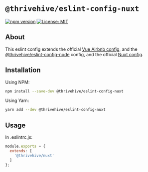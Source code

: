 # `@thrivehive/eslint-config-nuxt`

[![npm version](https://badge.fury.io/js/%40thrivehive%2Feslint-config-nuxt.svg)](https://badge.fury.io/js/%40thrivehive%2Feslint-config-nuxt)
[![License: MIT](https://img.shields.io/badge/License-MIT-green.svg)](https://opensource.org/licenses/MIT)

## About

This eslint config extends the official [Vue Airbnb config](https://github.com/vuejs/vue-cli/tree/dev/packages/@vue/eslint-config-airbnb#readme), and the [@thrivehive/eslint-config-node](../eslint-config-node) config, and the official [Nuxt config](https://github.com/nuxt/eslint-config).

## Installation

Using NPM:

```bash
npm install --save-dev @thrivehive/eslint-config-nuxt
```

Using Yarn:

```bash
yarn add --dev @thrivehive/eslint-config-nuxt
```

## Usage

In .eslintrc.js:

```js
module.exports = {
  extends: [
    '@thrivehive/nuxt'
  ]
};
```